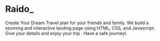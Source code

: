 # Raido_
Create Your Dream Travel plan for your friends and family. We build a stunning and interactive landing page using HTML, CSS, and Javascript.
Give your details and enjoy your trip . Have a safe journey!.
